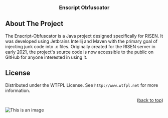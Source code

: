 <h3 align="center">Enscript Obfuscator</h3>















</div>































<!-- ABOUT THE PROJECT -->







## About The Project

The Enscript-Obfuscator is a Java project designed specifically for RISEN. It was developed using Jetbrains Intellij and Maven with the primary goal of injecting junk code into .c files. Originally created for the RISEN server in early 2021, the project's source code is now accessible to the public on GitHub for anyone interested in using it.


<!-- LICENSE -->
## License
Distributed under the WTFPL License. See `http://www.wtfpl.net` for more information.

<p align="right">(<a href="#readme-top">back to top</a>)</p>
<!-- MARKDOWN LINKS & IMAGES -->

![This is an image](https://cdn.discordapp.com/attachments/1090810475589148722/1135358006654161058/unknown.png) 
